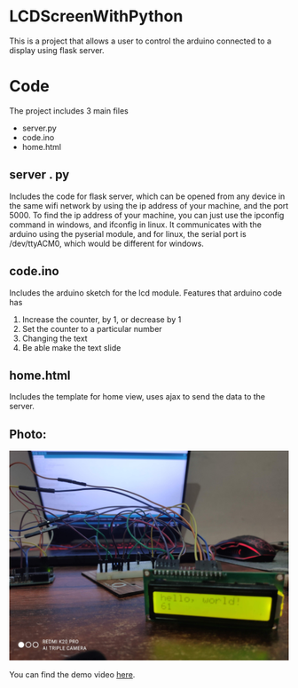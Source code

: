 # LCDScreenWithPython
This is a project that allows a user to control the arduino connected to a display using flask server.

# Code 
The project includes 3 main files
<ul>
<li>server.py</li>
<li>code.ino</li>
<li>home.html</li>
</ul>

## server . py
Includes the code for flask server, which can be opened from any device in the same wifi network by using the ip address of your machine, and the port 5000. To find the ip address of your machine, you can just use the ipconfig command in windows, and ifconfig in linux.
It communicates with the arduino using the pyserial module, and for linux, the serial port is /dev/ttyACM0, which would be different for windows.

## code.ino
Includes the arduino sketch for the lcd module. 
Features that arduino code has 
1) Increase the counter, by 1, or decrease by 1 
2) Set the counter to a particular number
3) Changing the text
4) Be able make the text slide

## home.html
Includes the template for home view, uses ajax to send the data to the server.

## Photo:
<img src="image.jpg">

You can find the demo video <a href="https://drive.google.com/file/d/1wolaw77MIz0rFQMe6TC0hm0wGUTfl2hF/view?usp=sharing">here</a>.